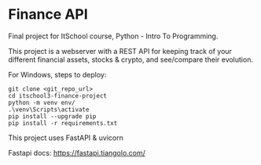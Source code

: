 # Finance API

Final project for ItSchool course, Python - Intro To Programming.

This project is a webserver with a REST API for keeping track of your different financial assets, stocks & crypto, 
and see/compare their evolution.


For Windows, steps to deploy:
```
git clone <git_repo_url>
cd itschool3-finance-project
python -m venv env/
.\venv\Scripts\activate
pip install --upgrade pip
pip install -r requirements.txt

```

This project uses FastAPI & uvicorn

Fastapi docs: https://fastapi.tiangolo.com/

